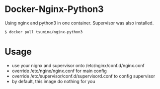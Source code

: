 # Docker-Nginx-Python3

Using nginx and python3 in one container. Supervisor was also installed.
    
    $ docker pull tsumina/nginx-python3


# Usage

* use your nignx and supervisor onto /etc/nginx/conf.d/nginx.conf
* override /etc/nginx/nginx.conf for main config
* override /etc/supervisor/conf.d/supervisord.conf to config supervisor
* by default, this image do nothing for you
